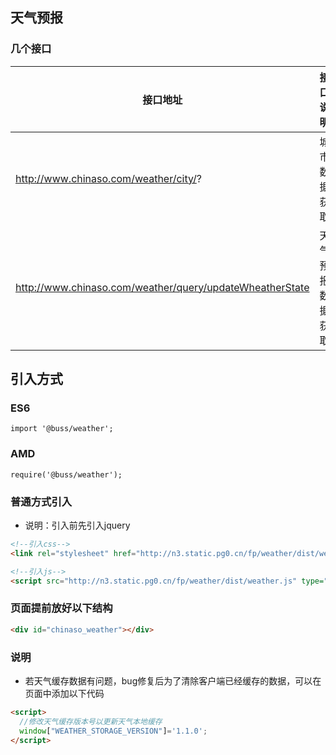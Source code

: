 ## 天气预报
### 几个接口
接口地址 | 接口说明 | 参数
--- | --- | ---
http://www.chinaso.com/weather/city/? | 城市数据获取 | 请求路径中的?为jsonp返回函数名，areaid：城市编码，如北京：110000
http://www.chinaso.com/weather/query/updateWheatherState | 天气预报数据获取 | city：城市编码，jsonpcallback：jsonp返回函数名

## 引入方式

### ES6
`import '@buss/weather';`

### AMD
`require('@buss/weather');`

### 普通方式引入
* 说明：引入前先引入jquery
```html
<!--引入css-->
<link rel="stylesheet" href="http://n3.static.pg0.cn/fp/weather/dist/weather.css">

<!--引入js-->
<script src="http://n3.static.pg0.cn/fp/weather/dist/weather.js" type="text/javascript"></script>
```

### 页面提前放好以下结构
```html
<div id="chinaso_weather"></div>
```
### 说明
* 若天气缓存数据有问题，bug修复后为了清除客户端已经缓存的数据，可以在页面中添加以下代码
```html
<script>
  //修改天气缓存版本号以更新天气本地缓存
  window["WEATHER_STORAGE_VERSION"]='1.1.0';
</script>
```

